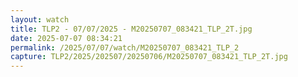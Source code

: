 ```yaml
---
layout: watch
title: TLP2 - 07/07/2025 - M20250707_083421_TLP_2T.jpg
date: 2025-07-07 08:34:21
permalink: /2025/07/07/watch/M20250707_083421_TLP_2
capture: TLP2/2025/202507/20250706/M20250707_083421_TLP_2T.jpg
---
```

